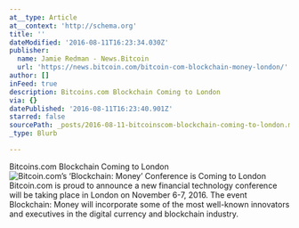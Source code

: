 ```yaml
---
at__type: Article
at__context: 'http://schema.org'
title: ''
dateModified: '2016-08-11T16:23:34.030Z'
publisher:
  name: Jamie Redman - News.Bitcoin
  url: 'https://news.bitcoin.com/bitcoin-com-blockchain-money-london/'
author: []
inFeed: true
description: Bitcoins.com Blockchain Coming to London
via: {}
datePublished: '2016-08-11T16:23:40.901Z'
starred: false
sourcePath: _posts/2016-08-11-bitcoinscom-blockchain-coming-to-london.md
_type: Blurb

---
```

Bitcoins.com Blockchain Coming to London
![Bitcoin.com’s ‘Blockchain: Money’ Conference is Coming to London  Bitcoin.com is proud to announce a new financial technology conference will be taking place in London on November 6-7, 2016. The event Blockchain: Money will incorporate some of the most well-known innovators and executives in the digital currency and blockchain industry. ](https://the-grid-user-content.s3-us-west-2.amazonaws.com/ee5bd090-90a7-4afa-9db9-3591bb60a4dd.png)
